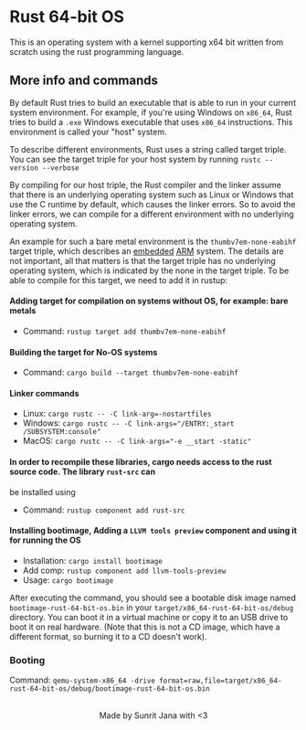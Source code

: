 # Rust 64-bit OS

  This is an operating system with a kernel supporting x64 bit written from scratch using
  the rust programming language.

## More info and commands

By default Rust tries to build an executable that is able to run in your current system environment. 
For example, if you're using Windows on `x86_64`, Rust tries to build a `.exe` Windows executable that 
uses `x86_64` instructions.
This environment is called your "host" system.

To describe different environments, Rust uses a string called target triple. You can see the target triple for your host system by running `rustc --version --verbose`

By compiling for our host triple, the Rust compiler and the linker assume that there is an underlying operating system such as Linux or Windows that use the C runtime by default, which causes the linker errors. So to avoid the linker errors, we can compile for a different environment with no underlying operating system.

An example for such a bare metal environment is the `thumbv7em-none-eabihf` target triple, which describes an 
[embedded](https://en.wikipedia.org/wiki/Embedded_system) [ARM](https://en.wikipedia.org/wiki/ARM_architecture) system. 
The details are not important, all that matters is that the target triple has no underlying operating system, 
which is indicated by the none in the target triple. 
To be able to compile for this target, we need to add it in rustup:

#### Adding target for compilation on systems without OS, for example: bare metals
  - Command: `rustup target add thumbv7em-none-eabihf`

#### Building the target for No-OS systems
  - Command: `cargo build --target thumbv7em-none-eabihf`

#### Linker commands
  - Linux: `cargo rustc -- -C link-arg=-nostartfiles`
  - Windows: `cargo rustc -- -C link-args="/ENTRY:_start /SUBSYSTEM:console"`
  - MacOS: `cargo rustc -- -C link-args="-e __start -static"`

#### In order to recompile these libraries, cargo needs access to the rust source code. The library `rust-src` can
be installed using
  - Command: `rustup component add rust-src`

#### Installing bootimage, Adding a `LLVM tools preview` component and using it for running the OS
  - Installation: `cargo install bootimage`
  - Add comp: `rustup component add llvm-tools-preview`
  - Usage: `cargo bootimage`

After executing the command, you should see a bootable disk image named `bootimage-rust-64-bit-os.bin` in your 
`target/x86_64-rust-64-bit-os/debug` directory. You can boot it in a virtual machine or copy it to an USB drive to boot 
it on real hardware. (Note that this is not a CD image, which have a different format, so burning it to a 
CD doesn't work).

### Booting

Command: `qemu-system-x86_64 -drive format=raw,file=target/x86_64-rust-64-bit-os/debug/bootimage-rust-64-bit-os.bin`

<br />
<div align="center">
  Made by Sunrit Jana with <3
</div>
